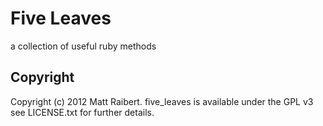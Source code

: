 # Five Leaves

a collection of useful ruby methods

## Copyright

Copyright (c) 2012 Matt Raibert.
five_leaves is available under the GPL v3 see LICENSE.txt for further details.
